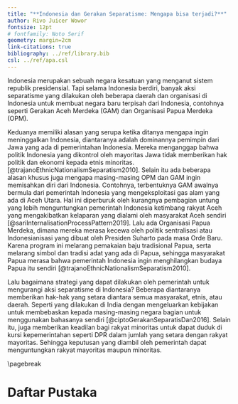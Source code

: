 ```yaml
---
title: "**Indonesia dan Gerakan Separatisme: Mengapa bisa terjadi?**"
author: Rivo Juicer Wowor 
fontsize: 12pt
# fontfamily: Noto Serif
geometry: margin=2cm
link-citations: true
bibliography: ../ref/library.bib
csl: ../ref/apa.csl
---
```


Indonesia merupakan sebuah negara kesatuan yang menganut sistem republik presidensial. Tapi selama Indonesia berdiri, banyak aksi separatisme yang dilakukan oleh beberapa daerah dan organisasi di Indonesia untuk membuat negara baru terpisah dari Indonesia, contohnya seperti Gerakan Aceh Merdeka (GAM) dan Organisasi Papua Merdeka (OPM).

Keduanya memiliki alasan yang serupa ketika ditanya mengapa ingin meninggalkan Indonesia, diantaranya adalah dominannya pemimpin dari Jawa yang ada di pemerintahan Indonesia. Mereka menganggap bahwa politik Indonesia yang dikontrol oleh mayoritas Jawa tidak memberikan hak politik dan ekonomi kepada etnis minoritas. [@trajanoEthnicNationalismSeparatism2010]. Selain itu ada beberapa alasan khusus juga mengapa masing-masing OPM dan GAM ingin memisahkan diri dari Indonesia. Contohnya, terbentuknya GAM awalnya bermula dari pemerintah Indonesia yang mengeksploitasi gas alam yang ada di Aceh Utara. Hal ini diperburuk oleh kurangnya pembagian untung yang lebih menguntungkan pemerintah Indonesia ketimbang rakyat Aceh yang mengakibatkan kelaparan yang dialami oleh masyarakat Aceh sendiri [@sariInternalisationProcessPattern2019]. Lalu ada Organisasi Papua Merdeka, dimana mereka merasa kecewa oleh politik sentralisasi atau Indonesianisasi yang dibuat oleh Presiden Suharto pada masa Orde Baru. Karena program ini melarang pemakaian baju tradisional Papua, serta  melarang simbol dan tradisi adat yang ada di Papua, sehingga masyarakat Papua merasa bahwa pemerintah Indonesia ingin menghilangkan budaya Papua itu sendiri [@trajanoEthnicNationalismSeparatism2010].

Lalu bagaimana strategi yang dapat dilakukan oleh pemerintah untuk mengurangi aksi separatisme di Indonesia? Beberapa diantaranya memberikan hak-hak yang setara diantara semua masyarakat, etnis, atau daerah. Seperti yang dilakukan di India dengan mengeluarkan kebijakan untuk membebaskan kepada masing-masing negara bagian untuk menggunakan bahasanya sendiri [@ciptoGerakanSeparatisDan2016]. Selain itu, juga memberikan keadilan bagi rakyat minoritas untuk dapat duduk di kursi kepemerintahan seperti DPR dalam jumlah yang setara dengan rakyat mayoritas. Sehingga keputusan yang diambil oleh pemerintah dapat menguntungkan rakyat mayoritas maupun minoritas. 

\pagebreak

# Daftar Pustaka